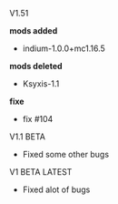 V1.51

**mods added**

* indium-1.0.0+mc1.16.5

**mods deleted**

* Ksyxis-1.1

**fixe**

* fix #104

V1.1 BETA

* Fixed some other bugs

V1 BETA LATEST

* Fixed alot of bugs
